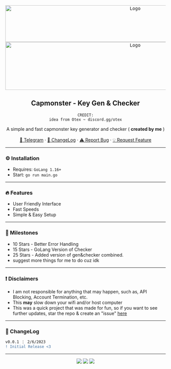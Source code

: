 <div align="center">
  <kbd>
  <a href="https://github.com/imvast/Capmonster-Checker">
    <img src="https://cdn.upload.systems/uploads/iN2uGtg4.png" alt="Logo" width="800" height="115">
    <img src="https://cdn.upload.systems/uploads/140Hsr0H.png" alt="Logo" width="800" height="150">
  </a>
  </kbd>
  
  <h2 align="center">Capmonster - Key Gen & Checker</h2>

    CREDIT:
    idea from Otex ~ discord.gg/otex
  <p align="center">
    A simple and fast capmonster key generator and checker ( <b>created by me</b> )
    <br />
    <br />
    <a href="https://skiddos.t.me">🌌 Telegram</a>
    ·
    <a href="https://github.com/imvast/Capmonster-Checker#-changelog">📜 ChangeLog</a>
    ·
    <a href="https://github.com/imvast/Capmonster-Checker/issues">⚠️ Report Bug</a>
    ·
    <a href="https://github.com/imvast/Capmonster-Checker/issues">💡 Request Feature</a>
  </p>
</div>

---------------------------------------

### ⚙️ Installation
* Requires: `GoLang 1.16+`
* Start: `go run main.go`

---------------------------------------

### 🔥 Features
* User Friendly Interface
* Fast Speeds
* Simple & Easy Setup

---------------------------------------

### 🚀 Milestones
* 10 Stars - Better Error Handling
* 15 Stars - GoLang Version of Checker
* 25 Stars - Added version of gen&checker combined.
* suggest more things for me to do cuz idk

---------------------------------------

### ❗ Disclaimers
- I am not responsible for anything that may happen, such as, API Blocking, Account Termination, etc.
- This **may** slow down your wifi and/or host computer
- This was a quick project that was made for fun, so if you want to see further updates, star the repo & create an "issue" [here](https://github.com/imvast/Capmonster-Checker/issues/new/choose)

---------------------------------------

### 📜 ChangeLog

```diff
v0.0.1 ⋮ 2/6/2023
! Initial Release <3
```

---------------------------------------

<p align="center">
  <img src="https://img.shields.io/github/license/imvast/Capmonster-Checker.svg?style=for-the-badge&labelColor=black&color=f429ff&logo=IOTA"/>
  <img src="https://img.shields.io/github/stars/imvast/Capmonster-Checker.svg?style=for-the-badge&labelColor=black&color=f429ff&logo=IOTA"/>
  <img src="https://img.shields.io/github/languages/top/imvast/Capmonster-Checker.svg?style=for-the-badge&labelColor=black&color=f429ff&logo=go"/>
</p>
